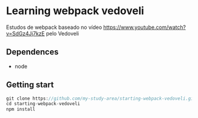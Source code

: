 # Learning webpack vedoveli

Estudos de webpack baseado no vídeo https://www.youtube.com/watch?v=SdGz4Jj7kzE pelo Vedoveli

## Dependences
- node

## Getting start
```js
git clone https://github.com/my-study-area/starting-webpack-vedoveli.git
cd starting-webpack-vedoveli
npm install
```
